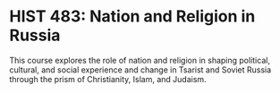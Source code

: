 # HIST 483: Nation and Religion in Russia

This course explores the role of nation and religion in shaping political, cultural, and social experience and change in Tsarist and Soviet Russia through the prism of Christianity, Islam, and Judaism.